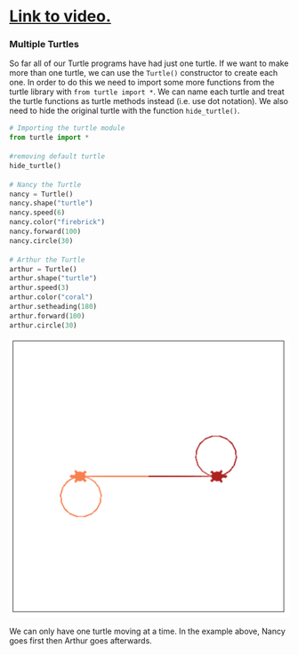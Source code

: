 # [Link to video.](https://www.youtube.com/watch?v=Ui8ynU302Xc&list=PLVD25niNi0BkyCc47RgZHKnmIh6nsupN7)

### Multiple Turtles

So far all of our Turtle programs have had just one turtle. If we want to make more than one turtle, we can use the `Turtle()` constructor to create each one. In order to do this we need to import some more functions from the turtle library with `from turtle import *`. We can name each turtle and treat the turtle functions as turtle methods instead (i.e. use dot notation). We also need to hide the original turtle with the function `hide_turtle()`.

```python
# Importing the turtle module
from turtle import *

#removing default turtle
hide_turtle()

# Nancy the Turtle
nancy = Turtle()
nancy.shape("turtle")
nancy.speed(6)
nancy.color("firebrick")
nancy.forward(100)
nancy.circle(30)

# Arthur the Turtle
arthur = Turtle()
arthur.shape("turtle")
arthur.speed(3)
arthur.color("coral")
arthur.setheading(180)
arthur.forward(100)
arthur.circle(30)

```

![](../Images/codeHS_Turtle_Multiple_Turtles.png)

We can only have one turtle moving at a time. In the example above, Nancy goes first then Arthur goes afterwards.
